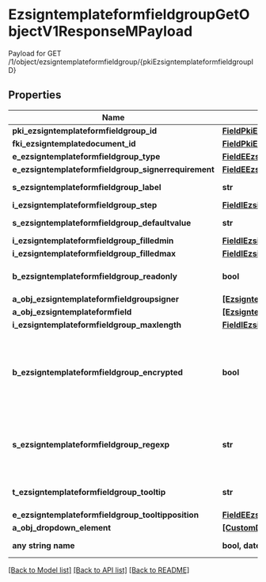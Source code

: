 # EzsigntemplateformfieldgroupGetObjectV1ResponseMPayload

Payload for GET /1/object/ezsigntemplateformfieldgroup/{pkiEzsigntemplateformfieldgroupID}

## Properties
Name | Type | Description | Notes
------------ | ------------- | ------------- | -------------
**pki_ezsigntemplateformfieldgroup_id** | [**FieldPkiEzsigntemplateformfieldgroupID**](FieldPkiEzsigntemplateformfieldgroupID.md) |  | 
**fki_ezsigntemplatedocument_id** | [**FieldPkiEzsigntemplatedocumentID**](FieldPkiEzsigntemplatedocumentID.md) |  | 
**e_ezsigntemplateformfieldgroup_type** | [**FieldEEzsigntemplateformfieldgroupType**](FieldEEzsigntemplateformfieldgroupType.md) |  | 
**e_ezsigntemplateformfieldgroup_signerrequirement** | [**FieldEEzsigntemplateformfieldgroupSignerrequirement**](FieldEEzsigntemplateformfieldgroupSignerrequirement.md) |  | 
**s_ezsigntemplateformfieldgroup_label** | **str** | The Label for the Ezsigntemplateformfieldgroup | 
**i_ezsigntemplateformfieldgroup_step** | [**FieldIEzsigntemplateformfieldgroupStep**](FieldIEzsigntemplateformfieldgroupStep.md) |  | 
**s_ezsigntemplateformfieldgroup_defaultvalue** | **str** | The default value for the Ezsigntemplateformfieldgroup | 
**i_ezsigntemplateformfieldgroup_filledmin** | [**FieldIEzsigntemplateformfieldgroupFilledmin**](FieldIEzsigntemplateformfieldgroupFilledmin.md) |  | 
**i_ezsigntemplateformfieldgroup_filledmax** | [**FieldIEzsigntemplateformfieldgroupFilledmax**](FieldIEzsigntemplateformfieldgroupFilledmax.md) |  | 
**b_ezsigntemplateformfieldgroup_readonly** | **bool** | Whether the Ezsigntemplateformfieldgroup is read only or not. | 
**a_obj_ezsigntemplateformfieldgroupsigner** | [**[EzsigntemplateformfieldgroupsignerResponseCompound]**](EzsigntemplateformfieldgroupsignerResponseCompound.md) |  | 
**a_obj_ezsigntemplateformfield** | [**[EzsigntemplateformfieldResponseCompound]**](EzsigntemplateformfieldResponseCompound.md) |  | 
**i_ezsigntemplateformfieldgroup_maxlength** | [**FieldIEzsigntemplateformfieldgroupMaxlength**](FieldIEzsigntemplateformfieldgroupMaxlength.md) |  | [optional] 
**b_ezsigntemplateformfieldgroup_encrypted** | **bool** | Whether the Ezsigntemplateformfieldgroup is encrypted in the database or not. Encrypted values are not displayed on the Ezsigndocument. This can only be set if eEzsigntemplateformfieldgroupType is **Text** or **Textarea** | [optional] 
**s_ezsigntemplateformfieldgroup_regexp** | **str** | A regular expression to indicate what values are acceptable for the Ezsigntemplateformfieldgroup.  This can only be set if eEzsigntemplateformfieldgroupType is **Text** or **Textarea** | [optional] 
**t_ezsigntemplateformfieldgroup_tooltip** | **str** | A tooltip that will be presented to Ezsigntemplatesigner about the Ezsigntemplateformfieldgroup | [optional] 
**e_ezsigntemplateformfieldgroup_tooltipposition** | [**FieldEEzsigntemplateformfieldgroupTooltipposition**](FieldEEzsigntemplateformfieldgroupTooltipposition.md) |  | [optional] 
**a_obj_dropdown_element** | [**[CustomDropdownElementResponseCompound]**](CustomDropdownElementResponseCompound.md) |  | [optional] 
**any string name** | **bool, date, datetime, dict, float, int, list, str, none_type** | any string name can be used but the value must be the correct type | [optional]

[[Back to Model list]](../README.md#documentation-for-models) [[Back to API list]](../README.md#documentation-for-api-endpoints) [[Back to README]](../README.md)


